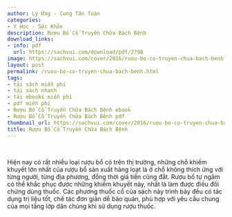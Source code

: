 ```yaml
---
author: Lý Ứng - Cung Tân Toàn
categories:
- Y Học - Sức Khỏe
description: Rượu Bổ Cổ Truyền Chữa Bách Bệnh
download_links:
- info: pdf
  url: https://sachvui.com/download/pdf/2798
image: https://sachvui.com/cover/2016/ruou-bo-co-truyen-chua-bach-benh.jpg
layout: post
permalink: /ruou-bo-co-truyen-chua-bach-benh.html
tags:
- tải sách miễn phí
- tải sách nhanh
- tải ebooks miễn phí
- pdf miễn phí
- Rượu Bổ Cổ Truyền Chữa Bách Bệnh ebook
- Rượu Bổ Cổ Truyền Chữa Bách Bệnh pdf
thumbnail_url: https://sachvui.com/cover/2016/ruou-bo-co-truyen-chua-bach-benh.jpg
title: Rượu Bổ Cổ Truyền Chữa Bách Bệnh
---
```


 <div class="item-desc text-justify"> <p> </p><p>Hiện nay có rất nhiều loại rượu bổ có trên thị trường, những chỗ khiếm khuyết lớn nhất của rượu bổ sản xuất hàng loạt là ở chỗ không thích ứng với từng người, từng địa phương, đồng thời giá tiền cũng đắt. Rượu bổ tự ngâm có thể khắc phục được những khiếm khuyết này, nhất là làm được điều đối chứng dùng thuốc. Các phương thuốc cổ của sách này trình bày đều có tác dụng trị liệu tốt, chế tác đơn giản dễ bảo quản, phù hợp với yêu cầu chung của mọi tầng lớp dân chúng khi sử dụng rượu thuốc.</p> </div>
